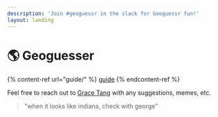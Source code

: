 ```yaml
---
description: 'Join #geoguessr in the slack for Geoguessr fun!'
layout: landing
---
```


# 🌎 Geoguesser

{% content-ref url="guide/" %}
[guide](guide/)
{% endcontent-ref %}

Feel free to reach out to [Grace Tang](https://app.gitbook.com/u/T36fDEOTBLQe43QdmipQ4PSzsS03 "mention") with any suggestions, memes, etc.

> "when it looks like indiana, check with george"&#x20;

